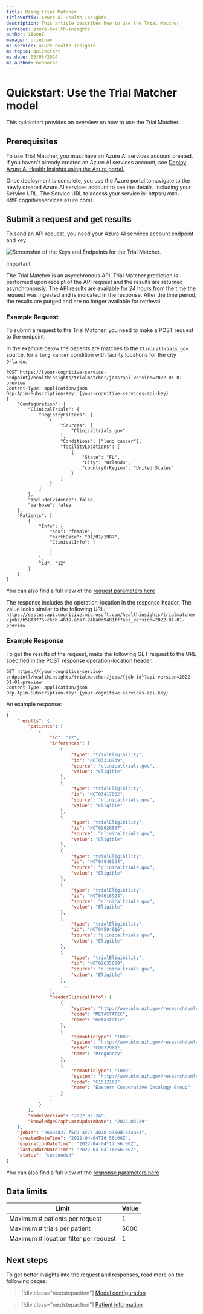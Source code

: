 ```yaml
---
title: Using Trial Matcher
titleSuffix: Azure AI Health Insights
description: This article describes how to use the Trial Matcher
services: azure-health-insights
author: iBoonZ
manager: urieinav
ms.service: azure-health-insights
ms.topic: quickstart
ms.date: 05/05/2024
ms.author: behoorne
---
```



# Quickstart: Use the Trial Matcher model

This quickstart provides an overview on how to use the Trial Matcher.

## Prerequisites
To use Trial Matcher, you must have an Azure AI services account created. If you haven't already created an Azure AI services account, see [Deploy Azure AI Health Insights using the Azure portal.](../deploy-portal.md)

Once deployment is complete, you use the Azure portal to navigate to the newly created Azure AI services account to see the details, including your Service URL. The Service URL to access your service is: https://```YOUR-NAME```.cognitiveservices.azure.com/. 


## Submit a request and get results
To send an API request, you need your Azure AI services account endpoint and key.

![[Screenshot of the Keys and Endpoints for the Trial Matcher.](../media/keys-and-endpoints.png)](../media/keys-and-endpoints.png#lightbox)

> [!IMPORTANT]
> The Trial Matcher is an asynchronous API. Trial Matcher prediction is performed upon receipt of the API request and the results are returned asynchronously. The API results are available for 24 hours from the time the request was ingested and is indicated in the response. After the time period, the results are purged and are no longer available for retrieval.

### Example Request

To submit a request to the Trial Matcher, you need to make a POST request to the endpoint. 

In the example below the patients are matches to the ```Clinicaltrials_gov``` source, for a ```lung cancer``` condition with facility locations for the city ```Orlando```. 

```http
POST https://{your-cognitive-service-endpoint}/healthinsights/trialmatcher/jobs?api-version=2022-01-01-preview
Content-Type: application/json
Ocp-Apim-Subscription-Key: {your-cognitive-services-api-key}
{
    "Configuration": {
        "ClinicalTrials": {
            "RegistryFilters": [
                {
                    "Sources": [
                        "Clinicaltrials_gov"
                    ],
                    "Conditions": ["lung cancer"],
                    "facilityLocations": [
                        {
                            "State": "FL",
                            "City": "Orlando",
                            "countryOrRegion": "United States"
                        }
                    ]
                }
            ]
        },
        "IncludeEvidence": false,
        "Verbose": false
    },
    "Patients": [
        {
            "Info": {
                "sex": "female",
                "birthDate": "01/01/1987",
                "ClinicalInfo": [
                    
                ]
            },
            "id": "12"
        }
    ]
}

```

You can also find a full view of the [request parameters here](/rest/api/cognitiveservices/healthinsights/trial-matcher/create-job)

The response includes the operation-location in the response header. The value looks similar to the following URL:
```https://eastus.api.cognitive.microsoft.com/healthinsights/trialmatcher/jobs/b58f3776-c6cb-4b19-a5a7-248a0d9481ff?api_version=2022-01-01-preview```


### Example Response

To get the results of the request, make the following GET request to the URL specified in the POST response operation-location header.
```http
GET https://{your-cognitive-service-endpoint}/healthinsights/trialmatcher/jobs/{job-id}?api-version=2022-01-01-preview
Content-Type: application/json
Ocp-Apim-Subscription-Key: {your-cognitive-services-api-key}
```

An example response:

```json
{
    "results": {
        "patients": [
            {
                "id": "12",
                "inferences": [
                    {
                        "type": "trialEligibility",
                        "id": "NCT03318939",
                        "source": "clinicaltrials.gov",
                        "value": "Eligible"
                    },
                    {
                        "type": "trialEligibility",
                        "id": "NCT03417882",
                        "source": "clinicaltrials.gov",
                        "value": "Eligible"
                    },
                    {
                        "type": "trialEligibility",
                        "id": "NCT02628067",
                        "source": "clinicaltrials.gov",
                        "value": "Eligible"
                    },
                    {
                        "type": "trialEligibility",
                        "id": "NCT04948554",
                        "source": "clinicaltrials.gov",
                        "value": "Eligible"
                    },
                    {
                        "type": "trialEligibility",
                        "id": "NCT04616924",
                        "source": "clinicaltrials.gov",
                        "value": "Eligible"
                    },
                    {
                        "type": "trialEligibility",
                        "id": "NCT04504916",
                        "source": "clinicaltrials.gov",
                        "value": "Eligible"
                    },
                    {
                        "type": "trialEligibility",
                        "id": "NCT02635009",
                        "source": "clinicaltrials.gov",
                        "value": "Eligible"
                    },
                    ...
                ],
                "neededClinicalInfo": [
                    {
                        "system": "http://www.nlm.nih.gov/research/umls",
                        "code": "METASTATIC",
                        "name": "metastatic"
                    },
                    {
                        "semanticType": "T000",
                        "system": "http://www.nlm.nih.gov/research/umls",
                        "code": "C0032961",
                        "name": "Pregnancy"
                    },
                    {
                        "semanticType": "T000",
                        "system": "http://www.nlm.nih.gov/research/umls",
                        "code": "C1512162",
                        "name": "Eastern Cooperative Oncology Group"
                    }
                ]
            }
        ],
        "modelVersion": "2022.03.24",
        "knowledgeGraphLastUpdateDate": "2022.03.29"
    },
    "jobId": "26484d27-f5d7-4c74-a078-a359d1634a63",
    "createdDateTime": "2022-04-04T16:56:00Z",
    "expirationDateTime": "2022-04-04T17:56:00Z",
    "lastUpdateDateTime": "2022-04-04T16:56:00Z",
    "status": "succeeded"
}
```

You can also find a full view of the [response parameters here](/rest/api/cognitiveservices/healthinsights/trial-matcher/get-job)

## Data limits

**Limit**                            |**Value**
-------------------------------------|---------
Maximum # patients per request       |1        
Maximum # trials per patient         |5000     
Maximum # location filter per request|1        


## Next steps

To get better insights into the request and responses, read more on the following pages:

>[!div class="nextstepaction"]
> [Model configuration](model-configuration.md) 

>[!div class="nextstepaction"]
> [Patient information](patient-info.md) 
